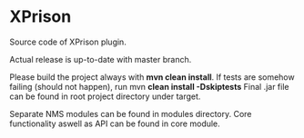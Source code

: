 # XPrison
Source code of XPrison plugin.

Actual release is up-to-date with master branch.

Please build the project always with **mvn clean install**.
If tests are somehow failing (should not happen), run mvn **clean install -Dskiptests**
Final .jar file can be found in root project directory under target.

Separate NMS modules can be found in modules directory.
Core functionality aswell as API can be found in core module.